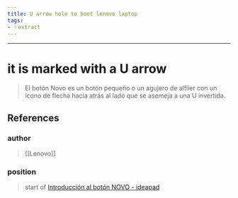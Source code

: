 ```yaml
---
title: U arrow hole to boot lenovo laptop
tags:
- ✨extract
---
```



---

# it is marked with a U arrow

> El botón Novo es un botón pequeño o un agujero de alfiler con un ícono de flecha hacia atrás al lado que se asemeja a una U invertida.
## References

### author
>  [[Lenovo]]
### position
>  start of [Introducción al botón NOVO - ideapad](/Bibliography/Introducción%20al%20botón%20NOVO%20-%20ideapad.md)
